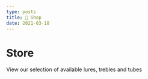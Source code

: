 ```yaml
---
type: posts
title: 🛒 Shop
date: 2021-03-18
---
```

# Store

View our selection of available lures, trebles and tubes